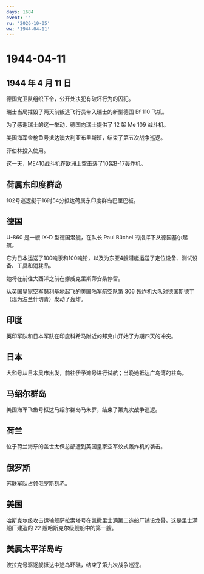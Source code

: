 ```yaml
---
days: 1684
event: ''
ru: '2026-10-05'
ww: '1944-04-11'
---
```


# 1944-04-11

## 1944 年 4 月 11 日

德国党卫队组织下令，公开处决犯有破坏行为的囚犯。

瑞士当局摧毁了两天前叛逃飞行员带入瑞士的新型德国 Bf 110 飞机。

为了感谢瑞士的这一举动，德国向瑞士提供了 12 架 Me 109 战斗机。

美国海军金枪鱼号抵达澳大利亚布里斯班，结束了第五次战争巡逻。

菲伯林投入使用。

这一天，ME410战斗机在欧洲上空击落了10架B-17轰炸机。

## 荷属东印度群岛

102号巡逻艇于16时54分抵达荷属东印度群岛巴厘巴板。

## 德国

U-860 是一艘 IX-D 型德国潜艇，在队长 Paul Büchel
的指挥下从德国基尔起航。

它为日本运送了100吨汞和100吨铅，以及为东亚4艘潜艇运送了定位设备、测试设备、工具和消耗品。

她将在前往大西洋之前在挪威克里斯蒂安桑停留。

从英国皇家空军瑟利基地起飞的美国陆军航空队第 306
轰炸机大队对德国斯德丁（现为波兰什切青）发动了轰炸。

## 印度

英印军队和日本军队在印度科希马附近的邦克山开始了为期四天的冲突。

## 日本

大和号从日本吴市出发，前往伊予滩号进行试航；当晚她抵达广岛湾的柱岛。

## 马绍尔群岛

美国海军飞鱼号抵达马绍尔群岛马朱罗，结束了第九次战争巡逻。

## 荷兰

位于荷兰海牙的盖世太保总部遭到英国皇家空军蚊式轰炸机的袭击。

## 俄罗斯

苏联军队占领俄罗斯刻赤。

## 美国

哈斯克尔级攻击运输舰萨拉索塔号在凯撒里士满第二造船厂铺设龙骨。这是里士满船厂建造的
22 艘哈斯克尔级舰船中的第一艘。

## 美属太平洋岛屿

波拉克号驱逐舰抵达中途岛环礁，结束了第九次战争巡逻。